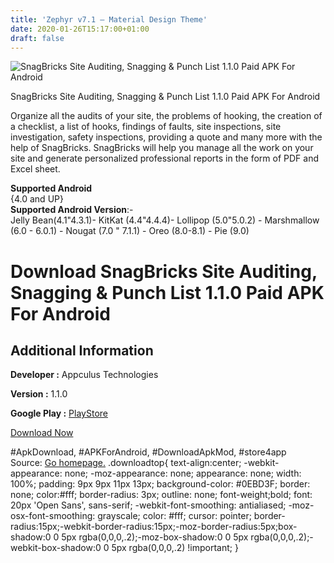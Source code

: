 ```yaml
---
title: 'Zephyr v7.1 – Material Design Theme'
date: 2020-01-26T15:17:00+01:00
draft: false
---
```


![SnagBricks Site Auditing, Snagging & Punch List 1.1.0 Paid APK For Android](https://i0.wp.com/apkhome.net/wp-content/uploads/2020/01/SnagBricks-Site-Auditing-Snagging-Punch-List-1.1.0-Paid.png "SnagBricks Site Auditing, Snagging & Punch List 1.1.0 Paid APK For Android")

  

SnagBricks Site Auditing, Snagging & Punch List 1.1.0 Paid APK For Android

Organize all the audits of your site, the problems of hooking, the creation of a checklist, a list of hooks, findings of faults, site inspections, site investigation, safety inspections, providing a quote and many more with the help of SnagBricks. SnagBricks will help you manage all the work on your site and generate personalized professional reports in the form of PDF and Excel sheet.

**Supported Android**  
{4.0 and UP}  
**Supported Android Version**:-  
Jelly Bean(4.1"4.3.1)- KitKat (4.4"4.4.4)- Lollipop (5.0"5.0.2) - Marshmallow (6.0 - 6.0.1) - Nougat (7.0 " 7.1.1) - Oreo (8.0-8.1) - Pie (9.0)

Download SnagBricks Site Auditing, Snagging & Punch List 1.1.0 Paid APK For Android
===================================================================================

Additional Information
----------------------

**Developer :** Appculus Technologies

**Version :** 1.1.0

**Google Play :** [PlayStore](https://play.google.com/store/apps/details?id=com.snagbricks&hl=en)

  

[Download Now](https://store4app.co/post/snagbricks-site-auditing-snagging-amp-punch-list-1-1-0-paid-apk-for-android_1580046835)

  
#ApkDownload, #APKForAndroid, #DownloadApkMod, #store4app  
Source: [Go homepage.](https://store4app.co/post/snagbricks-site-auditing-snagging-amp-punch-list-1-1-0-paid-apk-for-android_1580046835) .downloadtop{ text-align:center; -webkit-appearance: none; -moz-appearance: none; appearance: none; width: 100%; padding: 9px 9px 11px 13px; background-color: #0EBD3F; border: none; color:#fff; border-radius: 3px; outline: none; font-weight;bold; font: 20px 'Open Sans', sans-serif; -webkit-font-smoothing: antialiased; -moz-osx-font-smoothing: grayscale; color: #fff; cursor: pointer; border-radius:15px;-webkit-border-radius:15px;-moz-border-radius:5px;box-shadow:0 0 5px rgba(0,0,0,.2);-moz-box-shadow:0 0 5px rgba(0,0,0,.2);-webkit-box-shadow:0 0 5px rgba(0,0,0,.2) !important; }